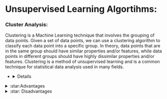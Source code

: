 
# Unsupervised Learning Algortihms:


### Cluster Analysis:

   Clustering is a Machine Learning technique that involves the grouping of data points. Given a set of data points, we can use a clustering algorithm to classify each data point into a specific group. In theory, data points that are in the same group should have similar properties and/or features, while data points in different groups should have highly dissimilar properties and/or features. Clustering is a method of unsupervised learning and is a common technique for statistical data analysis used in many fields.

   - <details>
   
     **K-Means Clustering**:
   
     <details><summary> :star: Steps involved </summary>
      
     - To begin, we first select a number of classes/groups to use and randomly initialize their respective center points. To figure            out the number of classes to use, it’s good to take a quick look at the data and try to identify any distinct groupings.**The            center points are vectors of the same length as each data point vector and are the “X’s” in the graph.**
     - Each data point is classified by computing the distance between that point and each group center, and then classifying the              point to be in the group whose center is closest to it.
     - Based on these classified points, we recompute the group center by taking the mean of all the vectors in the group.
     - Repeat these steps for a set number of iterations or until the group centers don’t change much between iterations. You can              also opt to randomly initialize the group centers a few times, and then select the run that looks like it provided the best              results. 
       </details>
   
      <details><summary> :star:Advantages </summary>
      
       -  it’s pretty fast
       -  we’re really doing is computing the distances between points and group centers; very few computations! It thus has a linear             complexity O(n) 
       </details>
      
      <details><summary> :star: Disadvantages </summary>
      
       - you have to select how many groups/classes there are. This isn’t always trivial and ideally with a clustering algorithm we’d            want it to figure those out for us because the point of it is to gain some insight from the data. 
       - K-means also starts with a random choice of cluster centers and therefore it may yield different clustering results on                  different runs of the algorithm. Thus,the results may not be repeatable and lack consistency.
        
       </details>
     </details> 

